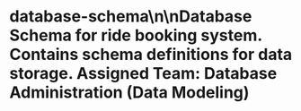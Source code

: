 # database-schema\n\nDatabase Schema for ride booking system. Contains schema definitions for data storage. Assigned Team: Database Administration (Data Modeling)
